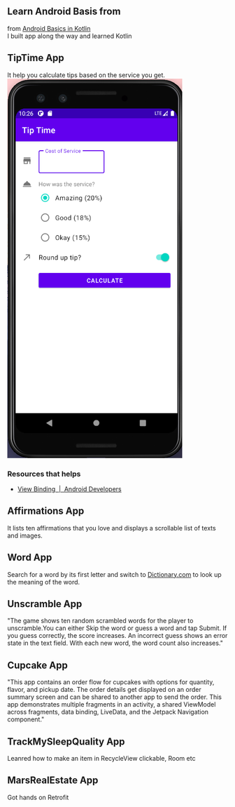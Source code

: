 ## Learn Android Basis from 
from [Android Basics in Kotlin](https://developer.android.com/courses)    
I built app along the way and learned Kotlin
## TipTime App
It help you calculate tips based on the service you get.        
![TipTime](/img/tiptime.png)
### Resources that helps
- [View Binding  |  Android Developers](https://developer.android.com/topic/libraries/view-binding)
## Affirmations App
It lists ten affirmations that you love and displays a scrollable list of texts and images.                        
## Word App
Search for a word by its first letter and switch to [Dictionary.com](https://www.dictionary.com/) to look up the meaning of the word.
## Unscramble App
"The game shows ten random scrambled words for the player to unscramble.You can either Skip the word or guess a word and tap Submit. If you guess correctly, the score increases. An incorrect guess shows an error state in the text field. With each new word, the word count also increases."
## Cupcake App
"This app contains an order flow for cupcakes with options for quantity, flavor, and pickup date.
The order details get displayed on an order summary screen and can be shared to another app to send the order.
This app demonstrates multiple fragments in an activity, a shared ViewModel across fragments,
data binding, LiveData, and the Jetpack Navigation component."
## TrackMySleepQuality App
Leanred how to make an item in RecycleView clickable, Room etc
## MarsRealEstate App
Got hands on Retrofit
